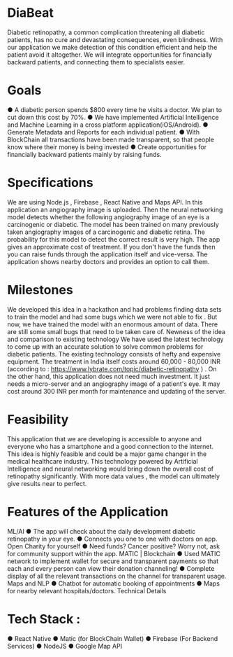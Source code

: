 # DiaBeat
Diabetic retinopathy, a common complication threatening all diabetic
patients, has no cure and devastating consequences, even blindness.
With our application we make detection of this condition efficient and
help the patient avoid it altogether. We will integrate opportunities for
financially backward patients, and connecting them to specialists
easier.

# Goals
● A diabetic person spends $800 every time he visits a doctor. We plan to
cut down this cost by 70%.
● We have implemented Artificial Intelligence and Machine Learning in a
cross platform application(iOS/Android).
● Generate Metadata and Reports for each individual patient.
● With BlockChain all transactions have been made transparent, so that
people know where their money is being invested
● Create opportunities for financially backward patients mainly by raising
funds.

# Specifications
We are using Node.js , Firebase , React Native and Maps API. In this application an angiography
image is uploaded. Then the neural networking model detects whether the following
angiography image of an eye is a carcinogenic or diabetic. The model has been trained on many
previously taken angiography images of a carcinogenic and diabetic retina. The probability for
this model to detect the correct result is very high. The app gives an approximate cost of
treatment. If you don't have the funds then you can raise funds through the application itself and
vice-versa. The application shows nearby doctors and provides an option to call them.

# Milestones
We developed this idea in a hackathon and had problems finding data sets to train the model
and had some bugs which we were not able to fix . But now, we have trained the model with an
enormous amount of data. There are still some small bugs that need to be taken care of.
Newness of the idea and comparison to existing technology
We have used the latest technology to come up with an accurate solution to solve common
problems for diabetic patients. The existing technology consists of hefty and expensive
equipment. The treatment in India itself costs around 60,000 - 80,000 INR (according to :
https://www.lybrate.com/topic/diabetic-retinopathy ) . On the other hand, this application does
not need much investment. It just needs a micro-server and an angiography image of a patient's
eye. It may cost around 300 INR per month for maintenance and updating of the server.

# Feasibility
This application that we are developing is accessible to anyone and everyone who has a
smartphone and a good connection to the internet. This idea is highly feasible and could be a
major game changer in the medical healthcare industry. This technology powered by Artificial
Intelligence and neural networking would bring down the overall cost of retinopathy
significantly. With more data values , the model can ultimately give results near to perfect.

# Features of the Application
ML/AI
● The app will check about the daily development diabetic retinopathy in your eye.
● Connects you one to one with doctors on app.
Open Charity for yourself
● Need funds? Cancer positive? Worry not, ask for community support within the
app.
MATIC | Blockchain
● Used MATIC network to implement wallet for secure and transparent payments
so that each and every person can view their donation channeling!
● Complete display of all the relevant transactions on the channel for transparent
usage.
Maps and NLP
● Chatbot for automatic booking of appointments
● Maps for nearby relevant hospitals/doctors.
Technical Details

# Tech Stack :
● React Native
● Matic (for BlockChain Wallet)
● Firebase (For Backend Services)
● NodeJS
● Google Map API
